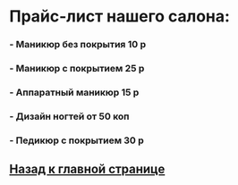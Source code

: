 # Прайс-лист нашего салона:
### - Маникюр без покрытия 10 р
### - Маникюр с покрытием 25 р
### - Аппаратный маникюр 15 р
### - Дизайн ногтей от 50 коп
### - Педикюр с покрытием 30 р
## [Назад к главной странице](https://valeriamoroz.github.io/Blackberry/)
